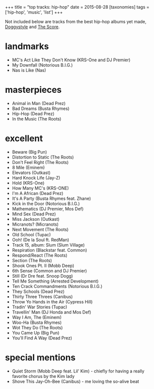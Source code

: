 +++
title = "top tracks: hip-hop"
date = 2015-08-28
[taxonomies]
tags = ['hip-hop', 'music', 'list']
+++

Not included below are tracks from the best hip-hop albums yet made,
[Doggystyle] and [The Score].

landmarks
=========

-   MC's Act Like They Don't Know (KRS-One and DJ Premier)
-   My Downfall (Notorious B.I.G.)
-   Nas is Like (Nas)

masterpieces
============

-   Animal in Man (Dead Prez)
-   Bad Dreams (Busta Rhymes)
-   Hip-Hop (Dead Prez)
-   In the Music (The Roots)

excellent
=========

-   Beware (Big Pun)
-   Distortion to Static (The Roots)
-   Don't Feel Right (The Roots)
-   8 Mile (Eminem)
-   Elevators (Outkast)
-   Hard Knock Life (Jay-Z)
-   Hold (KRS-One)
-   How Many MC's (KRS-ONE)
-   I'm A African (Dead Prez)
-   It's A Party (Busta Rhymes feat. Zhane)
-   Kick in the Door (Notorious B.I.G.)
-   Mathematics (DJ Premier, Mos Def)
-   Mind Sex (Dead Prez)
-   Miss Jackson (Outkast)
-   Micranots? (Micranots)
-   Next Movement (The Roots)
-   Old School (Tupac)
-   Ooh! (De la Soul ft. RedMan)
-   Track 15, album: Slum (Slum Village)
-   Respiration (Blackstar feat. Common)
-   Respond/React (The Roots)
-   Section (The Roots)
-   Shook Ones Pt. II (Mobb Deep)
-   6th Sense (Common and DJ Premier)
-   Still (Dr Dre feat. Snoop Dogg)
-   Tell Me Something (Arrested Development)
-   Ten Crack Commandments (Notorious B.I.G.)
-   They Schools (Dead Prez)
-   Thirty Three Threes (Canibus)
-   Throw Yo Hands in the Air (Cypress Hill)
-   Tradin' War Stories (Tupac)
-   Travellin' Man (DJ Honda and Mos Def)
-   Way I Am, The (Eminem)
-   Woo-Ha (Busta Rhymes)
-   Wot They Do (The Roots)
-   You Came Up (Big Pun)
-   You'll Find A Way (Dead Prez)

special mentions
================

-   Quiet Storm (Mobb Deep feat. Lil' Kim) - chiefly for having a
    really favorite chorus by the Kim lady
-   Shove This Jay-Oh-Bee (Canibus) - me loving the so-alive beat

  [Doggystyle]: @/doggystyle-1993.md
  [The Score]: @/the-score-1996.md
